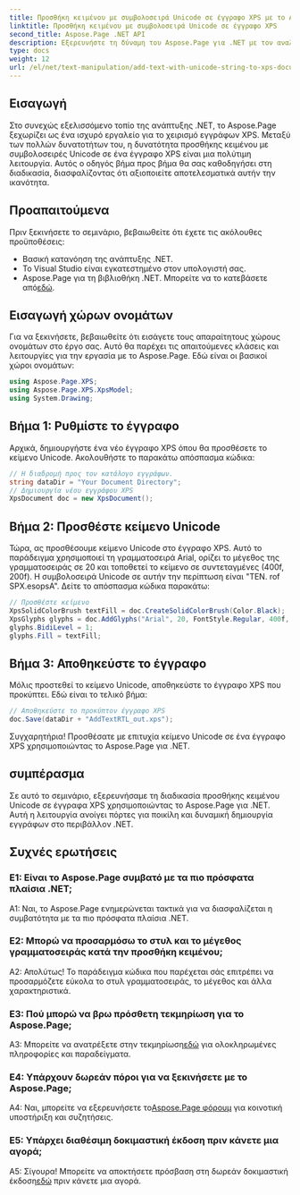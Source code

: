 ```yaml
---
title: Προσθήκη κειμένου με συμβολοσειρά Unicode σε έγγραφο XPS με το Aspose.Page
linktitle: Προσθήκη κειμένου με συμβολοσειρά Unicode σε έγγραφο XPS
second_title: Aspose.Page .NET API
description: Εξερευνήστε τη δύναμη του Aspose.Page για .NET με τον αναλυτικό οδηγό μας για την προσθήκη κειμένου Unicode σε έγγραφα XPS.
type: docs
weight: 12
url: /el/net/text-manipulation/add-text-with-unicode-string-to-xps-document/
---
```

## Εισαγωγή

Στο συνεχώς εξελισσόμενο τοπίο της ανάπτυξης .NET, το Aspose.Page ξεχωρίζει ως ένα ισχυρό εργαλείο για το χειρισμό εγγράφων XPS. Μεταξύ των πολλών δυνατοτήτων του, η δυνατότητα προσθήκης κειμένου με συμβολοσειρές Unicode σε ένα έγγραφο XPS είναι μια πολύτιμη λειτουργία. Αυτός ο οδηγός βήμα προς βήμα θα σας καθοδηγήσει στη διαδικασία, διασφαλίζοντας ότι αξιοποιείτε αποτελεσματικά αυτήν την ικανότητα.

## Προαπαιτούμενα

Πριν ξεκινήσετε το σεμινάριο, βεβαιωθείτε ότι έχετε τις ακόλουθες προϋποθέσεις:

- Βασική κατανόηση της ανάπτυξης .NET.
- Το Visual Studio είναι εγκατεστημένο στον υπολογιστή σας.
-  Aspose.Page για τη βιβλιοθήκη .NET. Μπορείτε να το κατεβάσετε από[εδώ](https://releases.aspose.com/page/net/).

## Εισαγωγή χώρων ονομάτων

Για να ξεκινήσετε, βεβαιωθείτε ότι εισάγετε τους απαραίτητους χώρους ονομάτων στο έργο σας. Αυτό θα παρέχει τις απαιτούμενες κλάσεις και λειτουργίες για την εργασία με το Aspose.Page. Εδώ είναι οι βασικοί χώροι ονομάτων:

```csharp
using Aspose.Page.XPS;
using Aspose.Page.XPS.XpsModel;
using System.Drawing;
```

## Βήμα 1: Ρυθμίστε το έγγραφο

Αρχικά, δημιουργήστε ένα νέο έγγραφο XPS όπου θα προσθέσετε το κείμενο Unicode. Ακολουθήστε το παρακάτω απόσπασμα κώδικα:

```csharp
// Η διαδρομή προς τον κατάλογο εγγράφων.
string dataDir = "Your Document Directory";
// Δημιουργία νέου εγγράφου XPS
XpsDocument doc = new XpsDocument();
```

## Βήμα 2: Προσθέστε κείμενο Unicode

Τώρα, ας προσθέσουμε κείμενο Unicode στο έγγραφο XPS. Αυτό το παράδειγμα χρησιμοποιεί τη γραμματοσειρά Arial, ορίζει το μέγεθος της γραμματοσειράς σε 20 και τοποθετεί το κείμενο σε συντεταγμένες (400f, 200f). Η συμβολοσειρά Unicode σε αυτήν την περίπτωση είναι "TEN. rof SPX.esopsA". Δείτε το απόσπασμα κώδικα παρακάτω:

```csharp
// Προσθέστε κείμενο
XpsSolidColorBrush textFill = doc.CreateSolidColorBrush(Color.Black);
XpsGlyphs glyphs = doc.AddGlyphs("Arial", 20, FontStyle.Regular, 400f, 200f, "TEN. rof SPX.esopsA");
glyphs.BidiLevel = 1;
glyphs.Fill = textFill;
```

## Βήμα 3: Αποθηκεύστε το έγγραφο

Μόλις προστεθεί το κείμενο Unicode, αποθηκεύστε το έγγραφο XPS που προκύπτει. Εδώ είναι το τελικό βήμα:

```csharp
// Αποθηκεύστε το προκύπτον έγγραφο XPS
doc.Save(dataDir + "AddTextRTL_out.xps");
```

Συγχαρητήρια! Προσθέσατε με επιτυχία κείμενο Unicode σε ένα έγγραφο XPS χρησιμοποιώντας το Aspose.Page για .NET.

## συμπέρασμα

Σε αυτό το σεμινάριο, εξερευνήσαμε τη διαδικασία προσθήκης κειμένου Unicode σε έγγραφα XPS χρησιμοποιώντας το Aspose.Page για .NET. Αυτή η λειτουργία ανοίγει πόρτες για ποικίλη και δυναμική δημιουργία εγγράφων στο περιβάλλον .NET.

## Συχνές ερωτήσεις

### Ε1: Είναι το Aspose.Page συμβατό με τα πιο πρόσφατα πλαίσια .NET;

A1: Ναι, το Aspose.Page ενημερώνεται τακτικά για να διασφαλίζεται η συμβατότητα με τα πιο πρόσφατα πλαίσια .NET.

### Ε2: Μπορώ να προσαρμόσω το στυλ και το μέγεθος γραμματοσειράς κατά την προσθήκη κειμένου;

Α2: Απολύτως! Το παράδειγμα κώδικα που παρέχεται σάς επιτρέπει να προσαρμόζετε εύκολα το στυλ γραμματοσειράς, το μέγεθος και άλλα χαρακτηριστικά.

### Ε3: Πού μπορώ να βρω πρόσθετη τεκμηρίωση για το Aspose.Page;

 A3: Μπορείτε να ανατρέξετε στην τεκμηρίωση[εδώ](https://reference.aspose.com/page/net/) για ολοκληρωμένες πληροφορίες και παραδείγματα.

### Ε4: Υπάρχουν δωρεάν πόροι για να ξεκινήσετε με το Aspose.Page;

 A4: Ναι, μπορείτε να εξερευνήσετε το[Aspose.Page φόρουμ](https://forum.aspose.com/c/page/39) για κοινοτική υποστήριξη και συζητήσεις.

### Ε5: Υπάρχει διαθέσιμη δοκιμαστική έκδοση πριν κάνετε μια αγορά;

 Α5: Σίγουρα! Μπορείτε να αποκτήσετε πρόσβαση στη δωρεάν δοκιμαστική έκδοση[εδώ](https://releases.aspose.com/) πριν κάνετε μια αγορά.